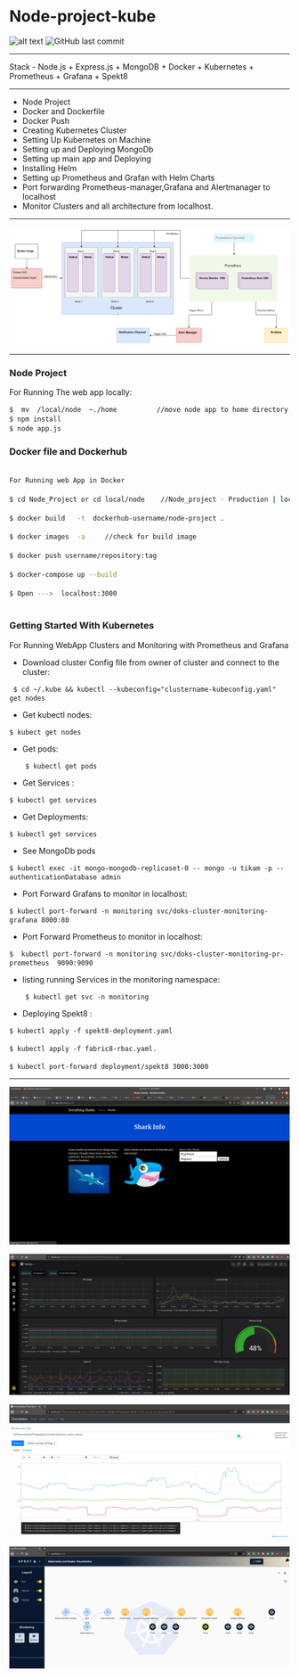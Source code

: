 # Node-project-kube

![alt text](https://img.shields.io/docker/automated/timon02/node-replicas?style=for-the-badge)
![GitHub last commit](https://img.shields.io/github/last-commit/tikam02/Node-project-kube?style=for-the-badge)
*********
Stack - Node.js + Express.js + MongoDB + Docker + Kubernetes + Prometheus + Grafana + Spekt8

*****
- Node Project
- Docker and Dockerfile
- Docker Push
- Creating Kubernetes Cluster
- Setting Up Kubernetes on Machine
- Setting up and Deploying MongoDb
- Setting up main app and Deploying
- Installing Helm 
- Setting up Prometheus and Grafan with Helm  Charts
- Port forwarding Prometheus-manager,Grafana and Alertmanager to localhost
- Monitor Clusters and all architecture from localhost.


*********************


![Work flow](https://github.com/Tikam02/Node-project-kube/blob/master/images/workflow.png)




*********************

### Node Project 
For Running The web app locally:
```bash
$  mv  /local/node  ~./home          //move node app to home directory because db setup at home for time to time restart.
$ npm install
$ node app.js 
```




### Docker file and Dockerhub

```bash

For Running web App in Docker 

$ cd Node_Project or cd local/node    //Node_project - Production | local/node - local run

$ docker build   -t  dockerhub-username/node-project .

$ docker images  -a     //check for build image

$ docker push username/repository:tag

$ docker-compose up --build  

$ Open --->  localhost:3000
 
 ```


### Getting Started With Kubernetes

For Running WebApp Clusters and Monitoring with Prometheus and Grafana


- Download cluster Config file from owner of cluster and connect to the cluster:
```
 $ cd ~/.kube && kubectl --kubeconfig="clustername-kubeconfig.yaml" get nodes
 ```

- Get kubectl nodes:
```
$ kubect get nodes
```

- Get pods:
```
    $ kubectl get pods 
```

- Get Services :
```
$ kubectl get services
```

- Get Deployments:
```
$ kubectl get services
```

- See MongoDb pods

```
$ kubectl exec -it mongo-mongodb-replicaset-0 -- mongo -u tikam -p --authenticationDatabase admin
```

- Port Forward Grafans to monitor in localhost:
```
$ kubectl port-forward -n monitoring svc/doks-cluster-monitoring-grafana 8000:80
```


- Port Forward Prometheus to monitor in localhost:
```
$  kubectl port-forward -n monitoring svc/doks-cluster-monitoring-pr-prometheus  9090:9090
```

- listing running Services in the monitoring namespace:
```
    $ kubectl get svc -n monitoring
 ```

- Deploying Spekt8 :

```
$ kubectl apply -f spekt8-deployment.yaml

$ kubectl apply -f fabric8-rbac.yaml.

$ kubectl port-forward deployment/spekt8 3000:3000

```



****************************************
![Node Web App](https://github.com/Tikam02/Node-project-kube/blob/master/images/frontend.png)

![Grafana](https://github.com/Tikam02/Node-project-kube/blob/master/images/grafana.png)

![Prometheus](https://github.com/Tikam02/Node-project-kube/blob/master/images/prometheus.png)

![Spekt8](https://github.com/Tikam02/Node-project-kube/blob/master/images/spek8.png)









